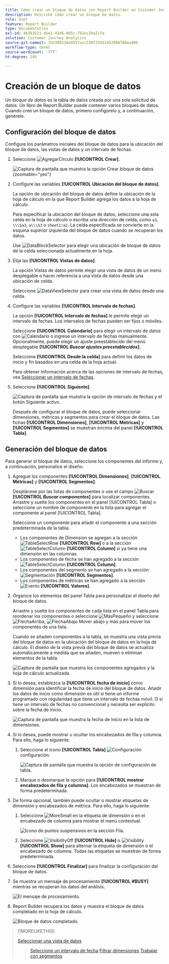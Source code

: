 ```yaml
---
title: Cómo crear un bloque de datos con Report Builder en Customer Journey Analytics
description: Describe cómo crear un bloque de datos.
role: User
feature: Report Builder
type: Documentation
exl-id: 46382621-d5e1-41d6-865c-782ec28a21fa
solution: Customer Journey Analytics
source-git-commit: 7d3300336a955facc230f335d1452096700ea98b
workflow-type: tm+mt
source-wordcount: '777'
ht-degree: 24%

---
```


# Creación de un bloque de datos

Un *bloque de datos* es la tabla de datos creada por una sola solicitud de datos. Un libro de Report Builder puede contener varios bloques de datos. Cuando cree un bloque de datos, primero configúrelo y, a continuación, genérelo.

## Configuración del bloque de datos

Configure los parámetros iniciales del bloque de datos para la ubicación del bloque de datos, las vistas de datos y un intervalo de fechas.

1. Seleccione ![AgregarCírculo](/help/assets/icons/AddCircle.svg) **[!UICONTROL Crear]**.

   ![Captura de pantalla que muestra la opción Crear bloque de datos](./assets/create-data-block.png){zoomable="yes"}


1. Configure las variables **[!UICONTROL Ubicación del bloque de datos]**.

   La opción de ubicación del bloque de datos define la ubicación de la hoja de cálculo en la que Report Builder agrega los datos a la hoja de cálculo.

   Para especificar la ubicación del bloque de datos, seleccione una sola celda en la hoja de cálculo o escriba una dirección de celda, como `a3`, `\\\$a3`, `a\\\$3` o `sheet1!a2`. La celda especificada se convierte en la esquina superior izquierda del bloque de datos cuando se recuperan los datos.

   Use ![DataBlockSelector](/help/assets/icons/DataBlockSelector.svg) para elegir una ubicación de bloque de datos de la celda seleccionada actualmente en la hoja.

1. Elija las **[!UICONTROL Vistas de datos]**.

   La opción Vistas de datos permite elegir una vista de datos de un menú desplegable o hacer referencia a una vista de datos desde una ubicación de celda.

   Seleccione ![DataViewSelector](/help/assets/icons/DataViewSelector.svg) para crear una vista de datos desde una celda.

1. Configure las variables **[!UICONTROL Intervalo de fechas]**.

   La opción **[!UICONTROL Intervalo de fechas]** le permite elegir un intervalo de fechas. Los intervalos de fechas pueden ser fijos o móviles.

   Seleccione **[!UICONTROL Calendario]** para elegir un intervalo de datos con ![Calendario](/help/assets/icons/Calendar.svg) o ingrese un intervalo de fechas manualmente. Opcionalmente, puede elegir un ajuste preestablecido del menú desplegable **[!UICONTROL _Buscar ajustes preestablecidos_]**.

   Seleccione **[!UICONTROL Desde la celda]** para definir los datos de inicio y fin basados en una celda de la hoja actual.

   Para obtener información acerca de las opciones de intervalo de fechas, vea [Seleccionar un intervalo de fechas](select-date-range.md).

1. Seleccione **[!UICONTROL Siguiente]**.

   ![Captura de pantalla que muestra la opción de intervalo de fechas y el botón Siguiente activo.](./assets/choose_date_data_view3.png)

   Después de configurar el bloque de datos, puede seleccionar dimensiones, métricas y segmentos para crear el bloque de datos. Las fichas **[!UICONTROL Dimensiones]**, **[!UICONTROL Métricas]** y **[!UICONTROL Segmentos]** se muestran encima del panel **[!UICONTROL Tabla]**.

## Generación del bloque de datos

Para generar el bloque de datos, seleccione los componentes del informe y, a continuación, personalice el diseño.

1. Agregue los componentes **[!UICONTROL Dimensiones]**, **[!UICONTROL Métricas]** y **[!UICONTROL Segmentos]**.

   Desplácese por las listas de componentes o use el campo ![Buscar](/help/assets/icons/Search.svg) **[!UICONTROL _Buscar componentes_]** para localizar componentes. Arrastre y suelte los componentes en el panel [!UICONTROL Tabla] o seleccione un nombre de componente en la lista para agregar el componente al panel [!UICONTROL Tabla].

   Seleccione un componente para añadir el componente a una sección predeterminada de la tabla.

   - Los componentes de Dimension se agregan a la sección ![TableSelectRow](/help/assets/icons/TableSelectRow.svg) **[!UICONTROL Row]** o a la sección ![TableSelectColumn](/help/assets/icons/TableSelectColumn.svg) **[!UICONTROL Column]** si ya tiene una dimensión en las columnas.
   - Los componentes de fecha se han agregado a la sección ![TableSelectColumn](/help/assets/icons/TableSelectColumn.svg) **[!UICONTROL Column]**.
   - Los componentes del segmento se han agregado a la sección ![Segmentación](/help/assets/icons/Segmentation.svg) **[!UICONTROL Segmentos]**.
   - Los componentes de métricas se han agregado a la sección ![Evento](/help/assets/icons/Event.svg) **[!UICONTROL Valores]**.

1. Organice los elementos del panel Tabla para personalizar el diseño del bloque de datos.

   Arrastre y suelte los componentes de cada lista en el panel Tabla para reordenar los componentes o seleccione ![MásPequeño](/help/assets/icons/MoreSmall.svg) y seleccione ![FlechaArriba](/help/assets/icons/ArrowUp.svg), ![FlechaAbajo](/help/assets/icons/ArrowDown.svg) Mover abajo y más para mover los componentes de una lista.

   Cuando se añaden componentes a la tabla, se muestra una vista previa del bloque de datos en la ubicación del bloque de datos en la hoja de cálculo. El diseño de la vista previa del bloque de datos se actualiza automáticamente a medida que se añaden, mueven o eliminan elementos de la tabla.

   ![Captura de pantalla que muestra los componentes agregados y la hoja de cálculo actualizada.](./assets/image10.png)


1. Si lo desea, establezca la **[!UICONTROL fecha de inicio]** como dimensión para identificar la fecha de inicio del bloque de datos. Añadir los datos de inicio como dimensión es útil si tiene un informe programado con regularidad que tiene un intervalo de fechas móvil. O si tiene un intervalo de fechas no convencional y necesita ser explícito sobre la fecha de inicio.

   ![Captura de pantalla que muestra la fecha de inicio en la lista de dimensiones.](./assets/start-date-dimension.png)

1. Si lo desea, puede mostrar u ocultar los encabezados de fila y columna. Para ello, haga lo siguiente:

   1. Seleccione el icono **[!UICONTROL Tabla]** ![Configuración](/help/assets/icons/Setting.svg)configuración.

      ![Captura de pantalla que muestra la opción de configuración de tabla.](./assets/table-settings.png)

   1. Marque o desmarque la opción para **[!UICONTROL mostrar encabezados de fila y columna]**. Los encabezados se muestran de forma predeterminada.

1. De forma opcional, también puede ocultar o mostrar etiquetas de dimensión y encabezados de métrica. Para ello, haga lo siguiente:

   1. Seleccione ![MoreSmall](/help/assets/icons/MoreSmall.svg) en la etiqueta de dimensión o en el encabezado de columna para mostrar el menú contextual.

      ![Icono de puntos suspensivos en la sección Fila.](./assets/row-heading.png)

   1. Seleccione ![VisibilityOff](/help/assets/icons/VisibilityOff.svg) **[!UICONTROL Hide]** o ![Visibility](/help/assets/icons/Visibility.svg) **[!UICONTROL Show]** para alternar la etiqueta de dimensión o el encabezado de columna. Todas las etiquetas se muestran de forma predeterminada.

1. Seleccione **[!UICONTROL Finalizar]** para finalizar la configuración del bloque de datos.

1. Se muestra un mensaje de procesamiento **[!UICONTROL #BUSY]** mientras se recuperan los datos del análisis.

   ![El mensaje de procesamiento.](./assets/image11.png)

1. Report Builder recupera los datos y muestra el bloque de datos completado en la hoja de cálculo.

   ![Bloque de datos completado.](./assets/image12.png)


>[!MORELIKETHIS]
>
>[Seleccionar una vista de datos](select-data-view.md)
>>[Seleccione un intervalo de fecha](select-date-range.md)
>>[Filtrar dimensiones](filter-dimensions.md)
>>[Trabajar con segmentos](work-with-filters.md)
>
